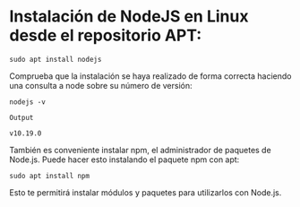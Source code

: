# Instalación de NodeJS en Linux desde el repositorio APT: 

    sudo apt install nodejs
    
Comprueba que la instalación se haya realizado de forma correcta haciendo una consulta a node sobre su número de versión:

    nodejs -v

    Output

    v10.19.0

También es conveniente instalar npm, el administrador de paquetes de Node.js. Puede hacer esto instalando el paquete npm con apt:

    sudo apt install npm
 
Esto te permitirá instalar módulos y paquetes para utilizarlos con Node.js.
